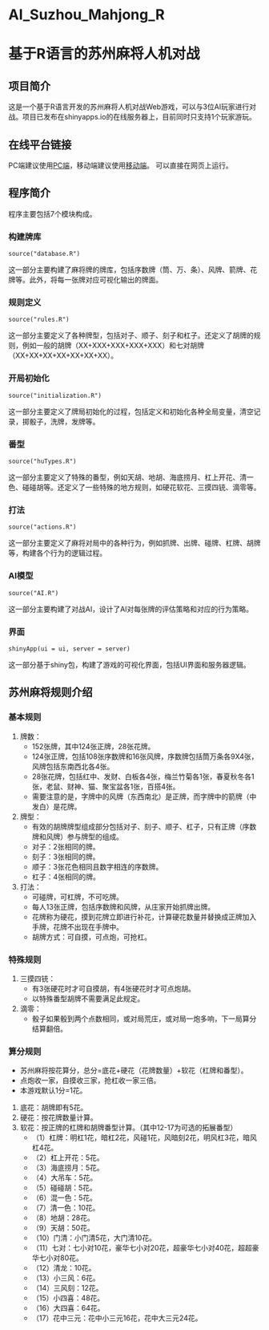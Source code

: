 # AI_Suzhou_Mahjong_R
# 基于R语言的苏州麻将人机对战
## 项目简介
这是一个基于R语言开发的苏州麻将人机对战Web游戏，可以与3位AI玩家进行对战。项目已发布在shinyapps.io的在线服务器上，目前同时只支持1个玩家游玩。
## 在线平台链接
PC端建议使用[PC端](https://haoyuhugeo.shinyapps.io/AI_Suzhou_mahjong/)，移动端建议使用[移动端](https://haoyuhugeo.shinyapps.io/mobileAI_Suzhou_mahjong/)。
可以直接在网页上运行。
## 程序简介
程序主要包括7个模块构成。
### 构建牌库
```
source("database.R")
```
这一部分主要构建了麻将牌的牌库，包括序数牌（筒、万、条）、风牌、箭牌、花牌等。此外，将每一张牌对应可视化输出的牌面。
### 规则定义
```
source("rules.R")
```
这一部分主要定义了各种牌型，包括对子、顺子、刻子和杠子。还定义了胡牌的规则，例如一般的胡牌（XX+XXX+XXX+XXX+XXX）和七对胡牌（XX+XX+XX+XX+XX+XX+XX）。
### 开局初始化
```
source("initialization.R") 
```
这一部分主要定义了牌局初始化的过程，包括定义和初始化各种全局变量，清空记录，掷骰子，洗牌，发牌等。
### 番型
```
source("huTypes.R")  
```
这一部分主要定义了特殊的番型，例如天胡、地胡、海底捞月、杠上开花、清一色、碰碰胡等。还定义了一些特殊的地方规则，如硬花软花、三摸四铳、滴零等。
### 打法
```
source("actions.R")  
```
这一部分主要定义了麻将对局中的各种行为，例如抓牌、出牌、碰牌、杠牌、胡牌等，构建各个行为的逻辑过程。
### AI模型
```
source("AI.R")  
```
这一部分主要构建了对战AI，设计了AI对每张牌的评估策略和对应的行为策略。
### 界面
```
shinyApp(ui = ui, server = server)
```
这一部分基于shiny包，构建了游戏的可视化界面，包括UI界面和服务器逻辑。
## 苏州麻将规则介绍
### 基本规则
1. 牌数：
   - 152张牌，其中124张正牌，28张花牌。
   - 124张正牌，包括108张序数牌和16张风牌，序数牌包括筒万条各9X4张，风牌包括东南西北各4张。
   - 28张花牌，包括红中、发财、白板各4张，梅兰竹菊各1张，春夏秋冬各1张，老鼠、财神、猫、聚宝盆各1张，百搭4张。
   - 需要注意的是，字牌中的风牌（东西南北）是正牌，而字牌中的箭牌（中发白）是花牌。
2. 牌型：
   - 有效的胡牌牌型组成部分包括对子、刻子、顺子、杠子，只有正牌（序数牌和风牌）参与牌型的组成。
   - 对子：2张相同的牌。
   - 刻子：3张相同的牌。
   - 顺子：3张花色相同且数字相连的序数牌。
   - 杠子：4张相同的牌。
3. 打法：
   - 可碰牌，可杠牌，不可吃牌。
   - 每人13张正牌，包括序数牌和风牌，从庄家开始抓牌出牌。
   - 花牌称为硬花，摸到花牌立即进行补花，计算硬花数量并替换成正牌加入手牌，花牌不出现在手牌中。
   - 胡牌方式：可自摸，可点炮，可抢杠。
### 特殊规则
1. 三摸四铳：
   - 有3张硬花时才可自摸胡，有4张硬花时才可点炮胡。
   - 以特殊番型胡牌不需要满足此规定。
2. 滴零：
   - 骰子如果骰到两个点数相同，或对局荒庄，或对局一炮多响，下一局算分结算翻倍。
### 算分规则
   - 苏州麻将按花算分，总分=底花+硬花（花牌数量）+软花（杠牌和番型）。
   - 点炮收一家，自摸收三家，抢杠收一家三倍。
   - 本游戏默认1分=1花。
1. 底花：胡牌即有5花。
2. 硬花：按花牌数量计算。
3. 软花：按正牌的杠牌和胡牌番型计算。（其中12-17为可选的拓展番型）
   - （1）杠牌：明杠1花，暗杠2花，风碰1花，风暗刻2花，明风杠3花，暗风杠4花。
   - （2）杠上开花：5花。
   - （3）海底捞月：5花。
   - （4）大吊车：5花。
   - （5）碰碰胡：5花。
   - （6）混一色：5花。
   - （7）清一色：10花。
   - （8）地胡：28花。
   - （9）天胡：50花。
   - （10）门清：小门清5花，大门清10花。
   - （11）七对：七小对10花，豪华七小对20花，超豪华七小对40花，超超豪华七小对80花。
   - （12）清龙：10花。
   - （13）小三风：6花。
   - （14）三风刻：12花。
   - （15）小四喜：48花。
   - （16）大四喜：64花。
   - （17）花中三元：花中小三元16花，花中大三元24花。
